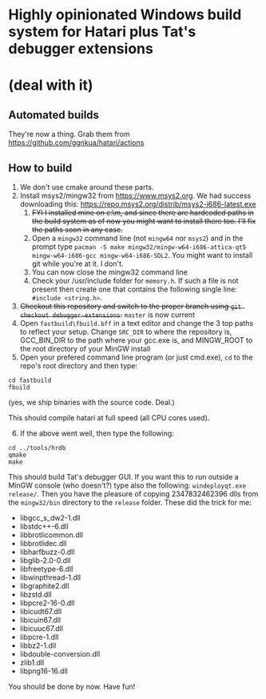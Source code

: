 # Highly opinionated Windows build system for Hatari plus Tat's debugger extensions
# (deal with it)

## Automated builds

They're now a thing. Grab them from https://github.com/ggnkua/hatari/actions

## How to build

1. We don't use cmake around these parts.
1. Install msys2/mingw32 from https://www.msys2.org. We had success downloading this:
https://repo.msys2.org/distrib/msys2-i686-latest.exe
   1. ~~FYI I installed mine on c:\m, and since there are hardcoded paths in the
build system as of now you might want to install there too. I'll fix the paths
soon in any case.~~
   1. Open a ```mingw32``` command line (not ```mingw64``` nor ```msys2```) and
in the prompt type ```pacman -S make mingw32/mingw-w64-i686-attica-qt5
mingw-w64-i686-gcc mingw-w64-i686-SDL2```. You might want to install git while
you're at it. I don't.
   1. You can now close the mingw32 command line
   1. Check your /usr/include folder for ```memory.h```. If such a file is not present then create one that contains the following single line: ```#include <string.h>```.
1. ~~Checkout this repository and switch to the proper branch using ```git
checkout debugger-extensions```.~~ ```master``` is now current
1. Open ```fastbuild\fbuild.bff``` in a text editor and change the 3 top
paths to reflect your setup. Change ```SRC_DIR``` to where the repository is,
GCC_BIN_DIR to the path where your gcc.exe is, and MINGW_ROOT to the root directory
of your MinGW install
1. Open your prefered command line program (or just cmd.exe), ```cd``` to the repo's root directory and then type:
```
cd fastbuild
fbuild
```
(yes, we ship binaries with the source code. Deal.)

This should compile hatari at full speed (all CPU cores used).

6. If the above went well, then type the following:
```
cd ../tools/hrdb
qmake
make
```
This should build Tat's debugger GUI. If you want this to run outside a MinGW 
console (who doesn't?) type also the following: ```windeployqt.exe
release/```. Then you have the pleasure of copying 2347832462396 dlls from the
```mingw32/bin``` directory to the ```release``` folder. These did the trick
for me:
   * libgcc_s_dw2-1.dll
   * libstdc++-6.dll
   * libbrotlicommon.dll
   * libbrotlidec.dll
   * libharfbuzz-0.dll
   * libglib-2.0-0.dll
   * libfreetype-6.dll
   * libwinpthread-1.dll
   * libgraphite2.dll
   * libzstd.dll
   * libpcre2-16-0.dll
   * libicudt67.dll
   * libicuin67.dll
   * libicuuc67.dll
   * libpcre-1.dll
   * libbz2-1.dll
   * libdouble-conversion.dll
   * zlib1.dll
   * libpng16-16.dll

You should be done by now. Have fun!

